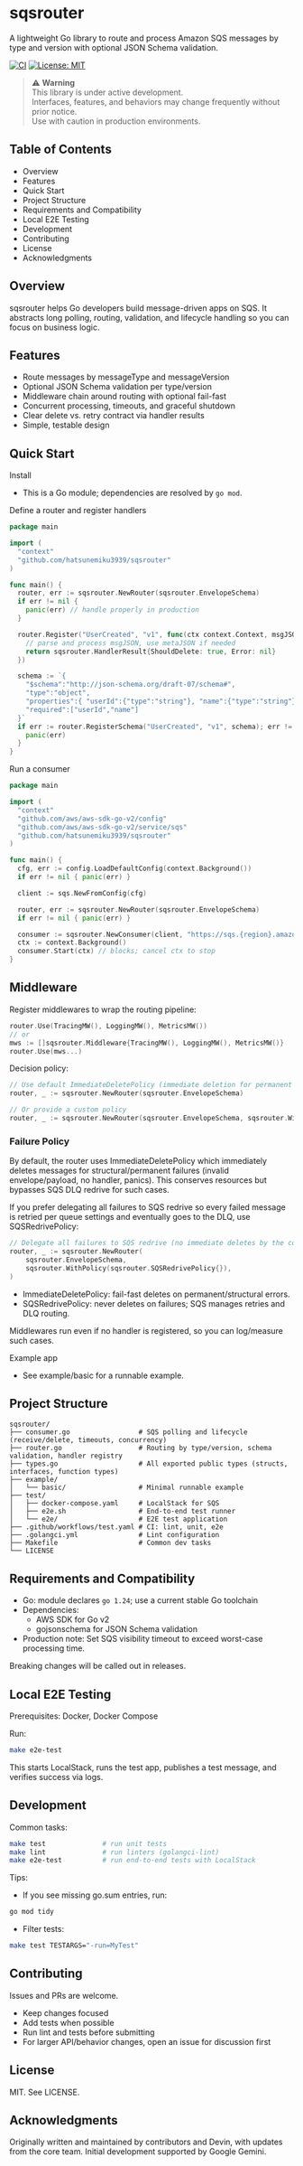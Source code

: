 # sqsrouter

A lightweight Go library to route and process Amazon SQS messages by type and version with optional JSON Schema validation.

[![CI](https://github.com/HatsuneMiku3939/sqsrouter/actions/workflows/test.yaml/badge.svg)](https://github.com/HatsuneMiku3939/sqsrouter/actions/workflows/test.yaml)
[![License: MIT](https://img.shields.io/badge/License-MIT-yellow.svg)](LICENSE)

> ⚠️ **Warning**  
> This library is under active development.  
> Interfaces, features, and behaviors may change frequently without prior notice.  
> Use with caution in production environments.

## Table of Contents
- Overview
- Features
- Quick Start
- Project Structure
- Requirements and Compatibility
- Local E2E Testing
- Development
- Contributing
- License
- Acknowledgments

## Overview
sqsrouter helps Go developers build message-driven apps on SQS. It abstracts long polling, routing, validation, and lifecycle handling so you can focus on business logic.

## Features
- Route messages by messageType and messageVersion
- Optional JSON Schema validation per type/version
- Middleware chain around routing with optional fail-fast
- Concurrent processing, timeouts, and graceful shutdown
- Clear delete vs. retry contract via handler results
- Simple, testable design

## Quick Start

Install
- This is a Go module; dependencies are resolved by `go mod`.

Define a router and register handlers
```go
package main

import (
  "context"
  "github.com/hatsunemiku3939/sqsrouter"
)

func main() {
  router, err := sqsrouter.NewRouter(sqsrouter.EnvelopeSchema)
  if err != nil {
    panic(err) // handle properly in production
  }

  router.Register("UserCreated", "v1", func(ctx context.Context, msgJSON []byte, metaJSON []byte) sqsrouter.HandlerResult {
    // parse and process msgJSON, use metaJSON if needed
    return sqsrouter.HandlerResult{ShouldDelete: true, Error: nil}
  })

  schema := `{
    "$schema":"http://json-schema.org/draft-07/schema#",
    "type":"object",
    "properties":{ "userId":{"type":"string"}, "name":{"type":"string"} },
    "required":["userId","name"]
  }`
  if err := router.RegisterSchema("UserCreated", "v1", schema); err != nil {
    panic(err)
  }
}
```

Run a consumer
```go
package main

import (
  "context"
  "github.com/aws/aws-sdk-go-v2/config"
  "github.com/aws/aws-sdk-go-v2/service/sqs"
  "github.com/hatsunemiku3939/sqsrouter"
)

func main() {
  cfg, err := config.LoadDefaultConfig(context.Background())
  if err != nil { panic(err) }

  client := sqs.NewFromConfig(cfg)

  router, err := sqsrouter.NewRouter(sqsrouter.EnvelopeSchema)
  if err != nil { panic(err) }

  consumer := sqsrouter.NewConsumer(client, "https://sqs.{region}.amazonaws.com/{account}/{queue}", router)
  ctx := context.Background()
  consumer.Start(ctx) // blocks; cancel ctx to stop
}
```
## Middleware

Register middlewares to wrap the routing pipeline:

```go
router.Use(TracingMW(), LoggingMW(), MetricsMW())
// or
mws := []sqsrouter.Middleware{TracingMW(), LoggingMW(), MetricsMW()}
router.Use(mws...)
```

Decision policy:

```go
// Use default ImmediateDeletePolicy (immediate deletion for permanent errors)
router, _ := sqsrouter.NewRouter(sqsrouter.EnvelopeSchema)

// Or provide a custom policy
router, _ := sqsrouter.NewRouter(sqsrouter.EnvelopeSchema, sqsrouter.WithPolicy(MyPolicy{}))
```

### Failure Policy

By default, the router uses ImmediateDeletePolicy which immediately deletes messages for structural/permanent failures (invalid envelope/payload, no handler, panics). This conserves resources but bypasses SQS DLQ redrive for such cases.

If you prefer delegating all failures to SQS redrive so every failed message is retried per queue settings and eventually goes to the DLQ, use SQSRedrivePolicy:

```go
// Delegate all failures to SQS redrive (no immediate deletes by the consumer)
router, _ := sqsrouter.NewRouter(
    sqsrouter.EnvelopeSchema,
    sqsrouter.WithPolicy(sqsrouter.SQSRedrivePolicy{}),
)
```

- ImmediateDeletePolicy: fail-fast deletes on permanent/structural errors.
- SQSRedrivePolicy: never deletes on failures; SQS manages retries and DLQ routing.

Middlewares run even if no handler is registered, so you can log/measure such cases.

Example app
- See example/basic for a runnable example.

## Project Structure
```
sqsrouter/
├── consumer.go                 # SQS polling and lifecycle (receive/delete, timeouts, concurrency)
├── router.go                   # Routing by type/version, schema validation, handler registry
├── types.go                    # All exported public types (structs, interfaces, function types)
├── example/
│   └── basic/                  # Minimal runnable example
├── test/
│   ├── docker-compose.yaml     # LocalStack for SQS
│   ├── e2e.sh                  # End-to-end test runner
│   └── e2e/                    # E2E test application
├── .github/workflows/test.yaml # CI: lint, unit, e2e
├── .golangci.yml               # Lint configuration
├── Makefile                    # Common dev tasks
└── LICENSE
```

## Requirements and Compatibility
- Go: module declares `go 1.24`; use a current stable Go toolchain
- Dependencies:
  - AWS SDK for Go v2
  - gojsonschema for JSON Schema validation
- Production note: Set SQS visibility timeout to exceed worst-case processing time.

Breaking changes will be called out in releases.

## Local E2E Testing
Prerequisites: Docker, Docker Compose

Run:
```bash
make e2e-test
```
This starts LocalStack, runs the test app, publishes a test message, and verifies success via logs.

## Development
Common tasks:
```bash
make test              # run unit tests
make lint              # run linters (golangci-lint)
make e2e-test          # run end-to-end tests with LocalStack
```

Tips:
- If you see missing go.sum entries, run:
```bash
go mod tidy
```
- Filter tests:
```bash
make test TESTARGS="-run=MyTest"
```

## Contributing
Issues and PRs are welcome.
- Keep changes focused
- Add tests when possible
- Run lint and tests before submitting
- For larger API/behavior changes, open an issue for discussion first

## License
MIT. See LICENSE.

## Acknowledgments
Originally written and maintained by contributors and Devin, with updates from the core team. Initial development supported by Google Gemini.

